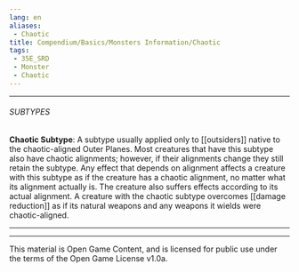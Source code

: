 ```yaml
---
lang: en
aliases:
 - Chaotic
title: Compendium/Basics/Monsters Information/Chaotic
tags: 
 - 35E_SRD
 - Monster
 - Chaotic
---
```






---



###### SUBTYPES







**Chaotic Subtype**: A subtype usually applied only to [[outsiders]] native to the chaotic-aligned Outer Planes. Most creatures that have this subtype also have chaotic alignments; however, if their alignments change they still retain the subtype. Any effect that depends on alignment affects a creature with this subtype as if the creature has a chaotic alignment, no matter what its alignment actually is. The creature also suffers effects according to its actual alignment. A creature with the chaotic subtype overcomes [[damage reduction]] as if its natural weapons and any weapons it wields were chaotic-aligned.







---



---



This material is Open Game Content, and is licensed for public use under the terms of the Open Game License v1.0a.

